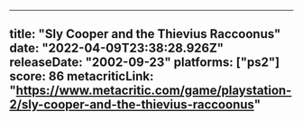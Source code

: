 
---
title: "Sly Cooper and the Thievius Raccoonus"
date: "2022-04-09T23:38:28.926Z"
releaseDate: "2002-09-23"
platforms: ["ps2"]
score: 86
metacriticLink: "https://www.metacritic.com/game/playstation-2/sly-cooper-and-the-thievius-raccoonus"
---
